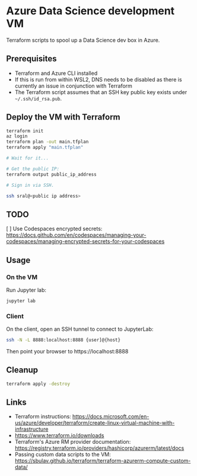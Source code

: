# Azure Data Science development VM

Terraform scripts to spool up a Data Science dev box in Azure.

## Prerequisites

* Terraform and Azure CLI installed
* If this is run from within WSL2, DNS needs to be disabled as there is currently an issue in conjunction with Terraform
* The Terraform script assumes that an SSH key public key exists under `~/.ssh/id_rsa.pub`.

## Deploy the VM with Terraform
```bash
terraform init
az login
terraform plan -out main.tfplan
terraform apply "main.tfplan"

# Wait for it...

# Get the public IP:
terraform output public_ip_address

# Sign in via SSH.

ssh sral@<public ip address>
```

## TODO
[ ] Use Codespaces encrypted secrets: https://docs.github.com/en/codespaces/managing-your-codespaces/managing-encrypted-secrets-for-your-codespaces

## Usage

### On the VM
Run Jupyter lab:
```bash
jupyter lab
```

### Client
On the client, open an SSH tunnel to connect to JupyterLab:

```bash
ssh -N -L 8888:localhost:8888 {user]@{host}
```

Then point your browser to https://localhost:8888

## Cleanup

```bash
terraform apply -destroy
```

## Links

* Terraform instructions: https://docs.microsoft.com/en-us/azure/developer/terraform/create-linux-virtual-machine-with-infrastructure
* https://www.terraform.io/downloads
* Terraform's Azure RM provider documentation: https://registry.terraform.io/providers/hashicorp/azurerm/latest/docs
* Passing custom data scripts to the VM: https://sbulav.github.io/terraform/terraform-azurerm-compute-custom-data/
